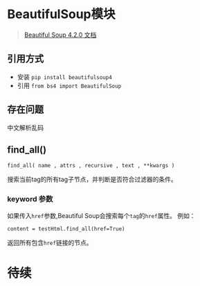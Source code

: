 # BeautifulSoup模块

> [Beautiful Soup 4.2.0 文档](https://www.crummy.com/software/BeautifulSoup/bs4/doc/index.zh.html)

## 引用方式
* 安装 `pip install beautifulsoup4`
* 引用 `from bs4 import BeautifulSoup`

## 存在问题
中文解析乱码

## find_all()
```
find_all( name , attrs , recursive , text , **kwargs )
```
搜索当前tag的所有tag子节点，并判断是否符合过滤器的条件。

### keyword 参数
如果传入`href`参数,Beautiful Soup会搜索每个`tag`的`href`属性。
例如：
```
content = testHtml.find_all(href=True)
```
返回所有包含`href`链接的节点。

# 待续
